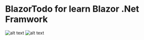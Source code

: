 # BlazorTodo for learn Blazor .Net Framwork 

![alt text](https://drive.google.com/file/d/19hLTNPcopd9c_-2j6UqinuZwnIOizpOz/view?usp=sharing)
![alt text](https://drive.google.com/file/d/1RaczObg_7sO6lS69aFPnijzIl10h9peX/view?usp=sharing)
